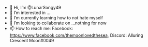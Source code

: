 - 👋 Hi, I’m @LunarSongy49
- 👀 I’m interested in ...
- 🌱 I’m currently learning how to not hate myself
- 💞️ I’m looking to collaborate on ...nothing for now
- 📫 How to reach me: Facebook: https://www.facebook.com/themoonlovedthesea, Discord: Alluring Crescent Moon#0049

<!---
LunarSongy49/LunarSongy49 is a ✨ special ✨ repository because its `README.md` (this file) appears on your GitHub profile.
You can click the Preview link to take a look at your changes.
--->
